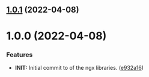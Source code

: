 ## [1.0.1](https://github.com/benMain/ngx-epic-fhir-client/compare/v1.0.0...v1.0.1) (2022-04-08)

# 1.0.0 (2022-04-08)


### Features

* **INIT:** Initial commit to of the ngx libraries. ([e932a16](https://github.com/benMain/ngx-epic-fhir-client/commit/e932a16da2f328dcb6677c2b3b43db880c8246f2))
